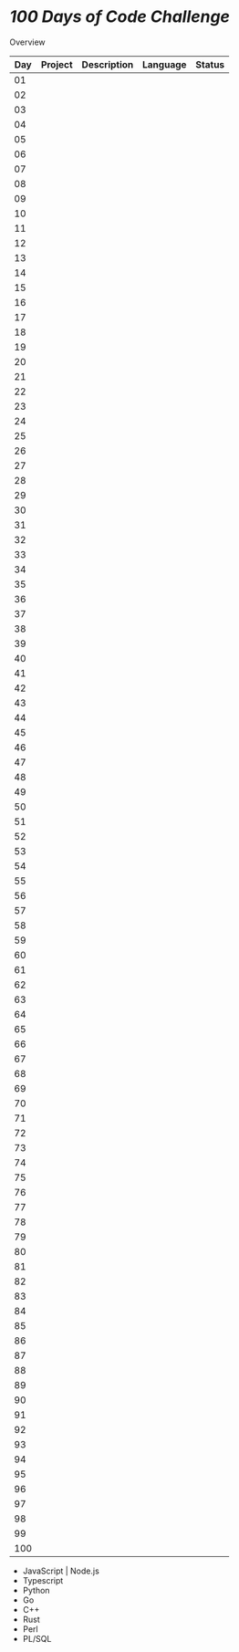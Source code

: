 # _100 Days of Code Challenge_

 Overview
 				
 
|Day | Project	|Description	| Language | 	Status | 
|--- | -------- |-------------|--------- | ------- | 
|01  |        	|            	|          | 	       | 
|02  |        	|            	|          | 	       | 
|03  |        	|            	|          | 	       | 
|04  |        	|            	|          | 	       | 
|05  |        	|            	|          | 	       | 
|06  |        	|            	|          | 	       | 
|07  |        	|            	|          | 	       | 
|08  |        	|            	|          | 	       | 
|09  |        	|            	|          | 	       | 
|10  |        	|            	|          | 	       | 
|11  |        	|            	|          | 	       | 
|12  |        	|            	|          | 	       | 
|13  |        	|            	|          | 	       | 
|14  |        	|            	|          | 	       | 
|15  |        	|            	|          | 	       | 
|16  |        	|            	|          | 	       | 
|17  |        	|            	|          | 	       | 
|18  |        	|            	|          | 	       | 
|19  |        	|            	|          | 	       | 
|20  |        	|            	|          | 	       | 
|21  |        	|            	|          | 	       | 
|22  |        	|            	|          | 	       | 
|23  |        	|            	|          | 	       | 
|24  |        	|            	|          | 	       | 
|25  |        	|            	|          | 	       | 
|26  |        	|            	|          | 	       | 
|27  |        	|            	|          | 	       | 
|28  |        	|            	|          | 	       | 
|29  |        	|            	|          | 	       | 
|30  |        	|            	|          | 	       |  
|31  |        	|            	|          | 	       | 
|32  |        	|            	|          | 	       | 
|33  |        	|            	|          | 	       | 
|34  |        	|            	|          | 	       | 
|35  |        	|            	|          | 	       | 
|36  |        	|            	|          | 	       | 
|37  |        	|            	|          | 	       | 
|38  |        	|            	|          | 	       | 
|39  |        	|            	|          | 	       | 
|40  |        	|            	|          | 	       | 
|41  |        	|            	|          | 	       | 
|42  |        	|            	|          | 	       | 
|43  |        	|            	|          | 	       | 
|44  |        	|            	|          | 	       | 
|45  |        	|            	|          | 	       | 
|46  |        	|            	|          | 	       | 
|47  |        	|            	|          | 	       | 
|48  |        	|            	|          | 	       | 
|49  |        	|            	|          | 	       | 
|50  |        	|            	|          | 	       | 
|51  |        	|            	|          | 	       | 
|52  |        	|            	|          | 	       | 
|53  |        	|            	|          | 	       | 
|54  |        	|            	|          | 	       | 
|55  |        	|            	|          | 	       | 
|56  |        	|            	|          | 	       | 
|57  |        	|            	|          | 	       | 
|58  |        	|            	|          | 	       | 
|59  |        	|            	|          | 	       | 
|60  |        	|            	|          | 	       | 
|61  |        	|            	|          | 	       | 
|62  |        	|            	|          | 	       | 
|63  |        	|            	|          | 	       | 
|64  |        	|            	|          | 	       | 
|65  |        	|            	|          | 	       | 
|66  |        	|            	|          | 	       | 
|67  |        	|            	|          | 	       | 
|68  |        	|            	|          | 	       | 
|69  |        	|            	|          | 	       | 
|70  |        	|            	|          | 	       | 
|71  |        	|            	|          | 	       | 
|72  |        	|            	|          | 	       | 
|73  |        	|            	|          | 	       | 
|74  |        	|            	|          | 	       | 
|75  |        	|            	|          | 	       | 
|76  |        	|            	|          | 	       | 
|77  |        	|            	|          | 	       | 
|78  |        	|            	|          | 	       | 
|79  |        	|            	|          | 	       | 
|80  |        	|            	|          | 	       | 
|81  |        	|            	|          | 	       | 
|82  |        	|            	|          | 	       | 
|83  |        	|            	|          | 	       | 
|84  |        	|            	|          | 	       | 
|85  |        	|            	|          | 	       | 
|86  |        	|            	|          | 	       | 
|87  |        	|            	|          | 	       | 
|88  |        	|            	|          | 	       | 
|89  |        	|            	|          | 	       | 
|90  |        	|            	|          | 	       | 
|91  |        	|            	|          | 	       | 
|92  |        	|            	|          | 	       | 
|93  |        	|            	|          | 	       | 
|94  |        	|            	|          | 	       | 
|95  |        	|            	|          | 	       | 
|96  |        	|            	|          | 	       | 
|97  |        	|            	|          | 	       | 
|98  |        	|            	|          | 	       | 
|99  |        	|            	|          | 	       | 
|100  |        	|            	|          | 	       | 
 
  * JavaScript | Node.js 
  * Typescript
  * Python
  * Go 
  * C++ 
  * Rust 
  * Perl
  * PL/SQL 